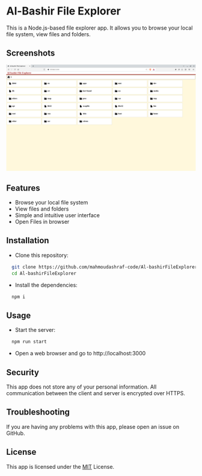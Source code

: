 
# Al-Bashir File Explorer

This is a Node.js-based file explorer app. It allows you to browse your local file system, view files and folders.



## Screenshots

![App Screenshot](screenshot.png)


## Features

- Browse your local file system
- View files and folders
- Simple and intuitive user interface
- Open Files in browser


## Installation
-  Clone this repository:

```bash
  git clone https://github.com/mahmoudashraf-code/Al-bashirFileExplorer.git
  cd Al-bashirFileExplorer
```
- Install the dependencies:

```bash
  npm i
```

## Usage
-  Start the server:

```bash
  npm run start
```
- Open a web browser and go to http://localhost:3000


## Security
This app does not store any of your personal information. All communication between the client and server is encrypted over HTTPS.


## Troubleshooting
If you are having any problems with this app, please open an issue on GitHub.


## License
This app is licensed under the [MIT](https://choosealicense.com/licenses/mit/) License.


